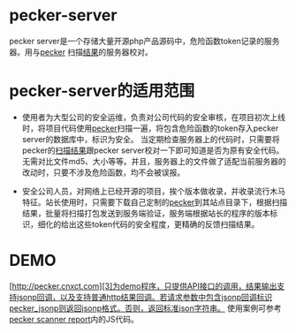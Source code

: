 pecker-server
=============

pecker server是一个存储大量开源php产品源码中，危险函数token记录的服务器。用与[pecker][1] 扫描[结果][2]的服务器校对。



pecker-server的适用范围
=============

+ 使用者为大型公司的安全运维，负责对公司代码的安全审核，在项目初次上线时，将项目代码使用[pecker][1]扫描一遍，将包含危险函数的token存入pecker server的数据库中，标识为安全。
当定期检查服务器上的代码时，只需要将pecker的[扫描结果][2]跟pecker server校对一下即可知道是否为原有安全代码。无需对比文件md5、大小等等。并且，服务器上的文件做了适配当前服务器的改动时，只要不涉及危险函数，均不会被误报。

+ 安全公司人员，对网络上已经开源的项目，挨个版本做收录，并收录流行木马特征。站长使用时，只需要下载自己定制的[pecker][1]到其站点目录下，根据扫描结果，批量将扫描打包发送到服务端验证，服务端根据站长的程序的版本标识，细化的给出这些token代码的安全程度，更精确的反馈扫描结果。




DEMO
=============
[http://pecker.cnxct.com][3]为demo程序，只提供API接口的调用，结果输出支持jsonp回调，以及支持普通http结果回调。若请求参数中包含jsonp回调标识pecker_jsonp则返回jsonp格式。否则，返回标准json字符串。
使用案例可参考[pecker scanner report][2]内的JS代码。











  [1]: https://github.com/cfc4n/pecker-server   "pecker"
  [2]: http://www.cnxct.com/cfc4n/pecker-scanner-report.html    "pecker scanner report"
  [3]: http://pecker.cnxct.com    "pecker server demo"
